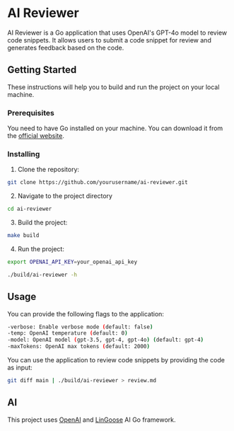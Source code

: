 # AI Reviewer

AI Reviewer is a Go application that uses OpenAI's GPT-4o model to review code snippets. It allows users to submit a code snippet for review and generates feedback based on the code.

## Getting Started

These instructions will help you to build and run the project on your local machine.

### Prerequisites

You need to have Go installed on your machine. You can download it from the [official website](https://golang.org/dl/).

### Installing

1. Clone the repository:
```bash
git clone https://github.com/yourusername/ai-reviewer.git
```

2. Navigate to the project directory
```bash
cd ai-reviewer
```

3. Build the project:
```bash
make build
```

4. Run the project:
```bash
export OPENAI_API_KEY=your_openai_api_key

./build/ai-reviewer -h
```

## Usage

You can provide the following flags to the application:
```bash
-verbose: Enable verbose mode (default: false)
-temp: OpenAI temperature (default: 0)
-model: OpenAI model (gpt-3.5, gpt-4, gpt-4o) (default: gpt-4)
-maxTokens: OpenAI max tokens (default: 2000)
```

You can use the application to review code snippets by providing the code as input:
```bash
git diff main | ./build/ai-reviewer > review.md
```


## AI

This project uses [OpenAI](https://openai.com/) and [LinGoose](https://github.com/henomis/lingoose) AI Go framework.
